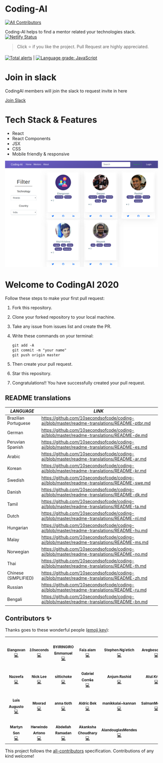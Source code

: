 # Coding-AI 
<!-- ALL-CONTRIBUTORS-BADGE:START - Do not remove or modify this section -->
[![All Contributors](https://img.shields.io/badge/all_contributors-26-orange.svg?style=flat-square)](#contributors-)
<!-- ALL-CONTRIBUTORS-BADGE:END -->
Coding-AI helps to find a mentor related your technologies stack. &nbsp; [![Netlify Status](https://api.netlify.com/api/v1/badges/1355ea63-470d-4f37-987e-af334ab16432/deploy-status)](https://app.netlify.com/sites/mentors/deploys)


> Click :star: if you like the project. Pull Request are highly appreciated.

[![Total alerts](https://img.shields.io/lgtm/alerts/g/10secondsofcode/coding-ai.svg?logo=lgtm&logoWidth=18)](https://lgtm.com/projects/g/10secondsofcode/coding-ai/alerts/) | [![Language grade: JavaScript](https://img.shields.io/lgtm/grade/javascript/g/10secondsofcode/coding-ai.svg?logo=lgtm&logoWidth=18)](https://lgtm.com/projects/g/10secondsofcode/coding-ai/context:javascript)


# Join in slack

CodingAI members will join the slack to request invite in here

[Join Slack](https://join.slack.com/t/10secondsofcode/shared_invite/enQtODMzMzEwMjQ0MTQ2LWFhMmVkYzZjNmIyMzAwNmM1MDFlNjY5OTYwMzllNWRmOGUyYzFiZDllMDRlZTZlYjkwMjA2MzNlYzEwMTYyM2I)

# Tech Stack & Features

 * React
 * React Components
 * JSX
 * CSS
 * Mobile friendly & responsive
 
![10secondsofcode - CodingAI](https://raw.githubusercontent.com/10secondsofcode/coding-ai/master/Coding-Ai.png)

# Welcome to CodingAI 2020
Follow these steps to make your first pull request:

1. Fork this repository.

2. Clone your forked repository to your local machine.

3. Take any issue from issues list and create the PR.

4. Write these commands on your terminal:
    ```
    git add -A
    git commit -m "your name"
    git push origin master
    ```
5. Then create your pull request.

6. Star this repository.

7. Congratulations!! You have successfully created your pull request.


## README translations

| *LANGUAGE*           | *LINK*                                                                                      |
|----------------------|---------------------------------------------------------------------------------------------|
| Brazilian Portuguese | https://github.com/10secondsofcode/coding-ai/blob/master/readme-translations/README-ptbr.md |
| German               | https://github.com/10secondsofcode/coding-ai/blob/master/readme-translations/README-de.md   |
| Peruvian Spanish     | https://github.com/10secondsofcode/coding-ai/blob/master/readme-translations/README-es.md   |
| Arabic               | https://github.com/10secondsofcode/coding-ai/blob/master/readme-translations/README-ar.md   |
| Korean               | https://github.com/10secondsofcode/coding-ai/blob/master/readme-translations/README-kr.md   |
| Swedish              | https://github.com/10secondsofcode/coding-ai/blob/master/readme-translations/README-swe.md  |
| Danish               | https://github.com/10secondsofcode/coding-ai/blob/master/readme-translations/README-dk.md   |
| Tamil                | https://github.com/10secondsofcode/coding-ai/blob/master/readme-translations/README-ta.md   |
| Dutch                | https://github.com/10secondsofcode/coding-ai/blob/master/readme-translations/README-nl.md   |
| Hungarian            | https://github.com/10secondsofcode/coding-ai/blob/master/readme-translations/README-hu.md   |
| Malay                | https://github.com/10secondsofcode/coding-ai/blob/master/readme-translations/README-ms.md   |
| Norwegian            | https://github.com/10secondsofcode/coding-ai/blob/master/readme-translations/README-no.md   |
| Thai                 | https://github.com/10secondsofcode/coding-ai/blob/master/readme-translations/README-th.md   |
| Chinese (SIMPLIFIED) | https://github.com/10secondsofcode/coding-ai/blob/master/readme-translations/README-zh.md   |
| Russian              | https://github.com/10secondsofcode/coding-ai/blob/master/readme-translations/README-ru.md   |
| Bengali              | https://github.com/10secondsofcode/coding-ai/blob/master/readme-translations/README-bn.md   |


## Contributors ✨

Thanks goes to these wonderful people ([emoji key](https://allcontributors.org/docs/en/emoji-key)):

<!-- ALL-CONTRIBUTORS-LIST:START - Do not remove or modify this section -->
<!-- prettier-ignore-start -->
<!-- markdownlint-disable -->
<table>
  <tr>
    <td align="center"><a href="https://github.com/elangosundar"><img src="https://avatars1.githubusercontent.com/u/6679438?v=4?s=100" width="100px;" alt=""/><br /><sub><b>Elangovan</b></sub></a><br /><a href="https://github.com/10secondsofcode/coding-ai/commits?author=elangosundar" title="Code">💻</a></td>
    <td align="center"><a href="https://github.com/10-seconds"><img src="https://avatars1.githubusercontent.com/u/43847565?v=4?s=100" width="100px;" alt=""/><br /><sub><b>10seconds</b></sub></a><br /><a href="https://github.com/10secondsofcode/coding-ai/commits?author=10-seconds" title="Code">💻</a></td>
    <td align="center"><a href="https://github.com/emmbyiringiro"><img src="https://avatars2.githubusercontent.com/u/46843540?v=4?s=100" width="100px;" alt=""/><br /><sub><b>BYIRINGIRO Emmanuel</b></sub></a><br /><a href="https://github.com/10secondsofcode/coding-ai/commits?author=emmbyiringiro" title="Code">💻</a></td>
    <td align="center"><a href="https://zhcet19.github.io/"><img src="https://avatars2.githubusercontent.com/u/55043876?v=4?s=100" width="100px;" alt=""/><br /><sub><b>Faiz alam</b></sub></a><br /><a href="https://github.com/10secondsofcode/coding-ai/commits?author=zhcet19" title="Code">💻</a></td>
    <td align="center"><a href="https://github.com/skngetich"><img src="https://avatars0.githubusercontent.com/u/32092901?v=4?s=100" width="100px;" alt=""/><br /><sub><b>Stephen Ng'etich</b></sub></a><br /><a href="https://github.com/10secondsofcode/coding-ai/commits?author=skngetich" title="Code">💻</a></td>
    <td align="center"><a href="https://github.com/AregbesolaOJ"><img src="https://avatars2.githubusercontent.com/u/43854724?v=4?s=100" width="100px;" alt=""/><br /><sub><b>Aregbesola John </b></sub></a><br /><a href="https://github.com/10secondsofcode/coding-ai/commits?author=AregbesolaOJ" title="Code">💻</a></td>
    <td align="center"><a href="https://emassie.dev/"><img src="https://avatars2.githubusercontent.com/u/21372584?v=4?s=100" width="100px;" alt=""/><br /><sub><b>Ethan Massie</b></sub></a><br /><a href="https://github.com/10secondsofcode/coding-ai/commits?author=ethanmassie" title="Code">💻</a></td>
  </tr>
  <tr>
    <td align="center"><a href="https://github.com/Nazeeefa"><img src="https://avatars0.githubusercontent.com/u/6730853?v=4?s=100" width="100px;" alt=""/><br /><sub><b>Nazeefa</b></sub></a><br /><a href="https://github.com/10secondsofcode/coding-ai/commits?author=Nazeeefa" title="Code">💻</a></td>
    <td align="center"><a href="https://github.com/nickjlee"><img src="https://avatars0.githubusercontent.com/u/16159706?v=4?s=100" width="100px;" alt=""/><br /><sub><b>Nick Lee</b></sub></a><br /><a href="https://github.com/10secondsofcode/coding-ai/commits?author=nickjlee" title="Code">💻</a></td>
    <td align="center"><a href="https://github.com/sittichoke"><img src="https://avatars1.githubusercontent.com/u/5021283?v=4?s=100" width="100px;" alt=""/><br /><sub><b>sittichoke </b></sub></a><br /><a href="https://github.com/10secondsofcode/coding-ai/commits?author=sittichoke" title="Code">💻</a></td>
    <td align="center"><a href="https://github.com/s0meon3"><img src="https://avatars2.githubusercontent.com/u/42304543?v=4?s=100" width="100px;" alt=""/><br /><sub><b>Gabriel Corrêa</b></sub></a><br /><a href="https://github.com/10secondsofcode/coding-ai/commits?author=s0meon3" title="Code">💻</a></td>
    <td align="center"><a href="https://www.linkedin.com/in/anjum-rashid/"><img src="https://avatars2.githubusercontent.com/u/42487891?v=4?s=100" width="100px;" alt=""/><br /><sub><b>Anjum Rashid</b></sub></a><br /><a href="https://github.com/10secondsofcode/coding-ai/commits?author=bijoy26" title="Code">💻</a></td>
    <td align="center"><a href="https://atultherajput.github.io/"><img src="https://avatars3.githubusercontent.com/u/11033984?v=4?s=100" width="100px;" alt=""/><br /><sub><b>Atul Krishna</b></sub></a><br /><a href="https://github.com/10secondsofcode/coding-ai/commits?author=atultherajput" title="Code">💻</a></td>
    <td align="center"><a href="https://www.danaottaviani.com/"><img src="https://avatars1.githubusercontent.com/u/20132264?v=4?s=100" width="100px;" alt=""/><br /><sub><b>Dana Ottaviani</b></sub></a><br /><a href="https://github.com/10secondsofcode/coding-ai/commits?author=Dana94" title="Code">💻</a></td>
  </tr>
  <tr>
    <td align="center"><a href="https://github.com/luisaugusto"><img src="https://avatars0.githubusercontent.com/u/1530227?v=4?s=100" width="100px;" alt=""/><br /><sub><b>Luis Augusto</b></sub></a><br /><a href="https://github.com/10secondsofcode/coding-ai/commits?author=luisaugusto" title="Code">💻</a></td>
    <td align="center"><a href="https://mooradal.github.io/"><img src="https://avatars2.githubusercontent.com/u/34781684?v=4?s=100" width="100px;" alt=""/><br /><sub><b>Moorad</b></sub></a><br /><a href="https://github.com/10secondsofcode/coding-ai/commits?author=Moorad" title="Code">💻</a></td>
    <td align="center"><a href="https://github.com/tloth"><img src="https://avatars0.githubusercontent.com/u/43584119?v=4?s=100" width="100px;" alt=""/><br /><sub><b>anna tloth</b></sub></a><br /><a href="https://github.com/10secondsofcode/coding-ai/commits?author=tloth" title="Code">💻</a></td>
    <td align="center"><a href="https://aldricbek.com/"><img src="https://avatars3.githubusercontent.com/u/26768943?v=4?s=100" width="100px;" alt=""/><br /><sub><b>Aldric Bek</b></sub></a><br /><a href="https://github.com/10secondsofcode/coding-ai/commits?author=bricakeld" title="Code">💻</a></td>
    <td align="center"><a href="https://github.com/manikkalai-kannan"><img src="https://avatars2.githubusercontent.com/u/38786205?v=4?s=100" width="100px;" alt=""/><br /><sub><b>manikkalai-kannan</b></sub></a><br /><a href="https://github.com/10secondsofcode/coding-ai/commits?author=manikkalai-kannan" title="Code">💻</a></td>
    <td align="center"><a href="https://github.com/SalmanMehmood"><img src="https://avatars3.githubusercontent.com/u/29171448?v=4?s=100" width="100px;" alt=""/><br /><sub><b>SalmanMehmood</b></sub></a><br /><a href="https://github.com/10secondsofcode/coding-ai/commits?author=SalmanMehmood" title="Code">💻</a></td>
    <td align="center"><a href="https://github.com/sureshmangs"><img src="https://avatars2.githubusercontent.com/u/43926919?v=4?s=100" width="100px;" alt=""/><br /><sub><b>Suresh Mangs</b></sub></a><br /><a href="https://github.com/10secondsofcode/coding-ai/commits?author=sureshmangs" title="Code">💻</a></td>
  </tr>
  <tr>
    <td align="center"><a href="https://github.com/martyns0n"><img src="https://avatars1.githubusercontent.com/u/20739202?v=4?s=100" width="100px;" alt=""/><br /><sub><b>Martyn Son</b></sub></a><br /><a href="https://github.com/10secondsofcode/coding-ai/commits?author=martyns0n" title="Code">💻</a></td>
    <td align="center"><a href="https://w-digital.co/"><img src="https://avatars1.githubusercontent.com/u/722101?v=4?s=100" width="100px;" alt=""/><br /><sub><b>Herwindo Artono</b></sub></a><br /><a href="https://github.com/10secondsofcode/coding-ai/commits?author=winndo" title="Code">💻</a></td>
    <td align="center"><a href="https://abdellahramadan.com/"><img src="https://avatars3.githubusercontent.com/u/17084652?v=4?s=100" width="100px;" alt=""/><br /><sub><b>Abdellah Ramadan</b></sub></a><br /><a href="https://github.com/10secondsofcode/coding-ai/commits?author=giantthinker" title="Code">💻</a></td>
    <td align="center"><a href="https://github.com/akankshach29"><img src="https://avatars2.githubusercontent.com/u/31201111?v=4?s=100" width="100px;" alt=""/><br /><sub><b>Akanksha Choudhary</b></sub></a><br /><a href="https://github.com/10secondsofcode/coding-ai/commits?author=akankshach29" title="Code">💻</a></td>
    <td align="center"><a href="https://github.com/AlandouglasMendes"><img src="https://avatars2.githubusercontent.com/u/42749979?v=4?s=100" width="100px;" alt=""/><br /><sub><b>AlandouglasMendes</b></sub></a><br /><a href="https://github.com/10secondsofcode/coding-ai/commits?author=AlandouglasMendes" title="Code">💻</a></td>
  </tr>
</table>

<!-- markdownlint-enable -->
<!-- prettier-ignore-end -->
<!-- ALL-CONTRIBUTORS-LIST:END -->

This project follows the [all-contributors](https://github.com/all-contributors/all-contributors) specification. Contributions of any kind welcome!